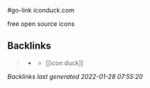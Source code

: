 #go-link iconduck.com

free open source icons

## Backlinks

> - [](2021-01-23.md)
>   - [[icon duck]]

_Backlinks last generated 2022-01-28 07:55:20_
